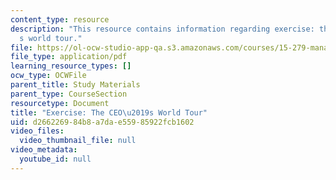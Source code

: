 ```yaml
---
content_type: resource
description: "This resource contains information regarding exercise: the CEO\u2019\
  s world tour."
file: https://ol-ocw-studio-app-qa.s3.amazonaws.com/courses/15-279-management-communication-for-undergraduates-fall-2012/d266226984b8a7dae55985922fcb1602_MIT15_279F12_ceoWorldTr.pdf
file_type: application/pdf
learning_resource_types: []
ocw_type: OCWFile
parent_title: Study Materials
parent_type: CourseSection
resourcetype: Document
title: "Exercise: The CEO\u2019s World Tour"
uid: d2662269-84b8-a7da-e559-85922fcb1602
video_files:
  video_thumbnail_file: null
video_metadata:
  youtube_id: null
---
```

